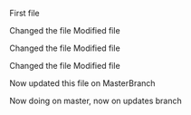 
First file

Changed the file
Modified file


Changed the file
Modified file


Changed the file
Modified file

Now updated this file on MasterBranch

Now doing on master, now on updates branch
